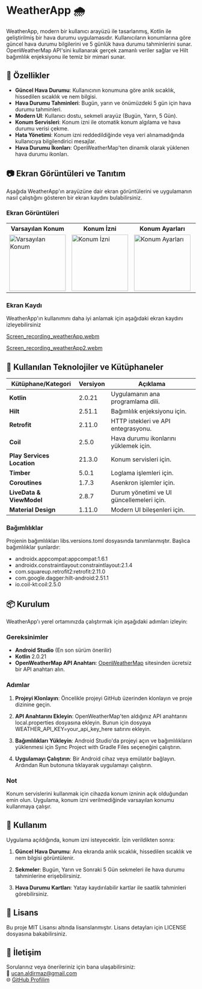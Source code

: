 # WeatherApp :cloud_with_rain:

WeatherApp, modern bir kullanıcı arayüzü ile tasarlanmış, Kotlin ile geliştirilmiş bir hava durumu uygulamasıdır. Kullanıcıların konumlarına göre güncel hava durumu bilgilerini ve 5 günlük hava durumu tahminlerini sunar. OpenWeatherMap API'sini kullanarak gerçek zamanlı veriler sağlar ve Hilt bağımlılık enjeksiyonu ile temiz bir mimari sunar.

## :rocket: Özellikler

- **Güncel Hava Durumu**: Kullanıcının konumuna göre anlık sıcaklık, hissedilen sıcaklık ve nem bilgisi.
- **Hava Durumu Tahminleri**: Bugün, yarın ve önümüzdeki 5 gün için hava durumu tahminleri.
- **Modern UI**: Kullanıcı dostu, sekmeli arayüz (Bugün, Yarın, 5 Gün).
- **Konum Servisleri**: Konum izni ile otomatik konum algılama ve hava durumu verisi çekme.
- **Hata Yönetimi**: Konum izni reddedildiğinde veya veri alınamadığında kullanıcıya bilgilendirici mesajlar.
- **Hava Durumu İkonları**: OpenWeatherMap'ten dinamik olarak yüklenen hava durumu ikonları.

## :camera: Ekran Görüntüleri ve Tanıtım

Aşağıda WeatherApp'ın arayüzüne dair ekran görüntülerini ve uygulamanın nasıl çalıştığını gösteren bir ekran kaydını bulabilirsiniz.

### Ekran Görüntüleri

<table>
  <tr>
    <th>Varsayılan Konum</th>
    <th>Konum İzni</th>
    <th>Konum Ayarları</th>
    <th>Sonraki 5 Gün</th>
    <th>Sekme Seçimi</th>
    <th>Sekme Seçimi</th>
    
  </tr>
  <tr>
    <td><img src="https://github.com/user-attachments/assets/338f520c-5ede-4442-a4a5-0541e45a3cc8" alt="Varsayılan Konum" width="150"/></td>
    <td><img src="https://github.com/user-attachments/assets/4142c49b-cc5c-4a99-b69f-1e8790e7d5c8" alt="Konum İzni" width="150"/></td>
    <td><img src="https://github.com/user-attachments/assets/0b1a7709-3ba7-4d4e-bda2-4b5bd69a4143" alt="Konum Ayarları" width="150"/></td>
    <td><img src="https://github.com/user-attachments/assets/226b6636-dc8b-494c-9980-5b9712021277" alt="Sonraki 5 Gün" width="150"/></td>
    <td><img src="https://github.com/user-attachments/assets/b35a2c36-c3c2-4738-ba68-5082268d1df3" alt="Sekme Seçimi" width="150"/></td>
    <td><img src="https://github.com/user-attachments/assets/31c2ba53-70a3-4350-bc25-15398d1a69d2" alt="Sekme Seçimi" width="150"/></td>
  
  </tr>
</table>

### Ekran Kaydı

WeatherApp'ın kullanımını daha iyi anlamak için aşağıdaki ekran kaydını izleyebilirsiniz

[Screen_recording_weatherApp.webm](https://github.com/user-attachments/assets/e991cd95-bfa4-4aae-98e0-992899847348)

[Screen_recording_weatherApp2.webm](https://github.com/user-attachments/assets/6bbdb232-5f90-4de8-8afb-2b326f085d7a)












## :wrench: Kullanılan Teknolojiler ve Kütüphaneler

| Kütüphane/Kategori          | Versiyon  | Açıklama                                      |
|-----------------------------|-----------|-----------------------------------------------|
| **Kotlin**                  | 2.0.21    | Uygulamanın ana programlama dili.            |
| **Hilt**                    | 2.51.1    | Bağımlılık enjeksiyonu için.                 |
| **Retrofit**                | 2.11.0    | HTTP istekleri ve API entegrasyonu.          |
| **Coil**                    | 2.5.0     | Hava durumu ikonlarını yüklemek için.        |
| **Play Services Location**  | 21.3.0    | Konum servisleri için.                       |
| **Timber**                  | 5.0.1     | Loglama işlemleri için.                      |
| **Coroutines**              | 1.7.3     | Asenkron işlemler için.                      |
| **LiveData & ViewModel**    | 2.8.7     | Durum yönetimi ve UI güncellemeleri için.    |
| **Material Design**         | 1.11.0    | Modern UI bileşenleri için.                  |

### Bağımlılıklar

Projenin bağımlılıkları libs.versions.toml dosyasında tanımlanmıştır. Başlıca bağımlılıklar şunlardır:

- androidx.appcompat:appcompat:1.6.1
- androidx.constraintlayout:constraintlayout:2.1.4
- com.squareup.retrofit2:retrofit:2.11.0
- com.google.dagger:hilt-android:2.51.1
- io.coil-kt:coil:2.5.0

## :package: Kurulum

WeatherApp'ı yerel ortamınızda çalıştırmak için aşağıdaki adımları izleyin:

### Gereksinimler

- **Android Studio** (En son sürüm önerilir)
- **Kotlin** 2.0.21
- **OpenWeatherMap API Anahtarı**: [OpenWeatherMap](https://openweathermap.org/) sitesinden ücretsiz bir API anahtarı alın.

### Adımlar

1. **Projeyi Klonlayın**:
   Öncelikle projeyi GitHub üzerinden klonlayın ve proje dizinine geçin.

2. **API Anahtarını Ekleyin**:
   OpenWeatherMap'ten aldığınız API anahtarını local.properties dosyasına ekleyin. Bunun için dosyaya WEATHER_API_KEY=your_api_key_here satırını ekleyin.

3. **Bağımlılıkları Yükleyin**:
   Android Studio'da projeyi açın ve bağımlılıkların yüklenmesi için Sync Project with Gradle Files seçeneğini çalıştırın.

4. **Uygulamayı Çalıştırın**:
   Bir Android cihaz veya emülatör bağlayın. Ardından Run butonuna tıklayarak uygulamayı çalıştırın.

### Not
Konum servislerini kullanmak için cihazda konum izninin açık olduğundan emin olun. Uygulama, konum izni verilmediğinde varsayılan konumu kullanmaya çalışır.

## :book: Kullanım

Uygulama açıldığında, konum izni isteyecektir. İzin verildikten sonra:

1. **Güncel Hava Durumu**:
   Ana ekranda anlık sıcaklık, hissedilen sıcaklık ve nem bilgisi görüntülenir.

2. **Sekmeler**:
   Bugün, Yarın ve Sonraki 5 Gün sekmeleri ile hava durumu tahminlerine erişebilirsiniz.

3. **Hava Durumu Kartları**:
   Yatay kaydırılabilir kartlar ile saatlik tahminleri görebilirsiniz.


## :memo: Lisans

Bu proje MIT Lisansı altında lisanslanmıştır. Lisans detayları için LICENSE dosyasına bakabilirsiniz.

## :email: İletişim

Sorularınız veya önerileriniz için bana ulaşabilirsiniz:  
:email: [ucan.aldirmaz@gmail.com](mailto:ucan.aldirmaz@gmail.com)  
:globe_with_meridians: [GitHub Profilim](https://github.com/UmutCanAldirmaz)

